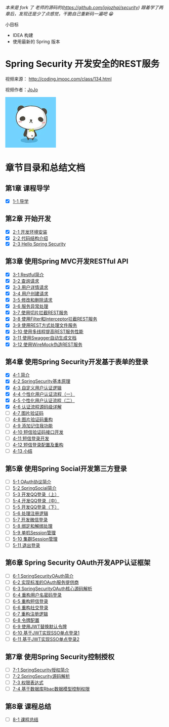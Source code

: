 
*本来是 fork 了 老师的源码的(https://github.com/jojozhai/security)*
*跟着学了两章后，发现还是少了点感觉，干脆自己重新码一遍吧 😁*

小目标

* IDEA 构建
* 使用最新的 Spring 版本

# Spring Security 开发安全的REST服务

视频来源： http://coding.imooc.com/class/134.html

视频作者：[JoJo](http://www.imooc.com/t/3554172)

![jojo](./doc/img/jojo.jpg)

# 章节目录和总结文档

## 第1章 课程导学

* [x] [1-1 导学](./doc/1-1_导学.md)

## 第2章 开始开发

* [x] [2-1 开发环境安装](./doc/2-1_开发环境安装.md)
* [x] [2-2 代码结构介绍](./doc/2-2_代码结构介绍.md)
* [x] [2-3 Hello Spring Security](./doc/2-3_Hello_Spring_Security.md)

## 第3章 使用Spring MVC开发RESTful API

* [x] [3-1 Restful简介](./doc/3-1_Restful简介.md)
* [x] [3-2 查询请求](./doc/3-2_查询请求.md)
* [x] [3-3 用户详情请求](./doc/3-3_用户详情请求.md)
* [x] [3-4 用户创建请求](./doc/3-4_用户创建请求.md)
* [x] [3-5 修改和删除请求](./doc/3-5_修改和删除请求.md)
* [x] [3-6 服务异常处理](./doc/3-6_服务异常处理.md)
* [x] [3-7 使用切片拦截REST服务](./doc/3-7_使用切片拦截REST服务.md)
* [x] [3-8 使用Filter和Interceptor拦截REST服务](./doc/3-8_使用Filter和Interceptor拦截REST服务.md)
* [x] [3-9 使用REST方式处理文件服务](./doc/3-9_使用REST方式处理文件服务.md)
* [x] [3-10 使用多线程提高REST服务性能](./doc/3-10_使用多线程提高REST服务性能.md)
* [x] [3-11 使用Swagger自动生成文档](./doc/3-11_使用Swagger自动生成文档.md)
* [x] [3-12 使用WireMock伪造REST服务](./doc/3-12_使用WireMock伪造REST服务.md)

## 第4章 使用Spring Security开发基于表单的登录

* [x] [4-1 简介](./doc/4-1_简介.md)
* [x] [4-2 SpringSecurity基本原理](./doc/4-2_SpringSecurity基本原理.md)
* [x] [4-3 自定义用户认证逻辑](./doc/4-3_自定义用户认证逻辑.md)
* [x] [4-4 个性化用户认证流程（一）](./doc/4-4_个性化用户认证流程（一）.md)
* [x] [4-5 个性化用户认证流程（二）](./doc/4-5_个性化用户认证流程（二）.md)
* [x] [4-6 认证流程源码级详解](./doc/4-6_认证流程源码级详解.md)
* [ ] [4-7 图片验证码](./doc/4-7_图片验证码.md)
* [ ] [4-8 图片验证码重构](./doc/4-8_图片验证码重构.md)
* [ ] [4-9 添加记住我功能](./doc/4-9_添加记住我功能.md)
* [ ] [4-10 短信验证码接口开发](./doc/4-10_短信验证码接口开发.md)
* [ ] [4-11 短信登录开发](./doc/4-11_短信登录开发.md)
* [ ] [4-12 短信登录配置及重构](./doc/4-12_短信登录配置及重构.md)
* [ ] [4-13 小结](./doc/4-13_小结.md)

## 第5章 使用Spring Social开发第三方登录

* [ ] [5-1 OAuth协议简介](./doc/5-1_OAuth协议简介.md)
* [ ] [5-2 SpringSocial简介](./doc/5-2_SpringSocial简介.md)
* [ ] [5-3 开发QQ登录（上）](./doc/5-3_开发QQ登录.md)
* [ ] [5-4 开发QQ登录（中）](./doc/5-4_开发QQ登录.md)
* [ ] [5-5 开发QQ登录（下）](./doc/5-5_开发QQ登录.md)
* [ ] [5-6 处理注册逻辑](./doc/5-6_处理注册逻辑.md)
* [ ] [5-7 开发微信登录](./doc/5-7_开发微信登录.md)
* [ ] [5-8 绑定和解绑处理](./doc/5-8_绑定和解绑处理.md)
* [ ] [5-9 单机Session管理](./doc/5-9_单机Session管理.md)
* [ ] [5-10 集群Session管理](./doc/5-10_集群Session管理.md)
* [ ] [5-11 退出登录](./doc/5-11_退出登录.md)

## 第6章 Spring Security OAuth开发APP认证框架

* [ ] [6-1 SpringSecurityOAuth简介](./doc/6-1_SpringSecurityOAuth简介.md)
* [ ] [6-2 实现标准的OAuth服务提供商](./doc/6-2_实现标准的OAuth服务提供商.md)
* [ ] [6-3 SpringSecurityOAuth核心源码解析](./doc/6-3_SpringSecurityOAuth核心源码解析.md)
* [ ] [6-4 重构用户名密码登录](./doc/6-4_重构用户名密码登录.md)
* [ ] [6-5 重构短信登录](./doc/6-5_重构短信登录.md)
* [ ] [6-6 重构社交登录](./doc/6-6_重构社交登录.md)
* [ ] [6-7 重构注册逻辑](./doc/6-7_重构注册逻辑.md)
* [ ] [6-8 令牌配置](./doc/6-8_令牌配置.md)
* [ ] [6-9 使用JWT替换默认令牌](./doc/6-9_使用JWT替换默认令牌.md)
* [ ] [6-10 基于JWT实现SSO单点登录1](./doc/6-10_基于JWT实现SSO单点登录1.md)
* [ ] [6-11 基于JWT实现SSO单点登录2](./doc/6-11_基于JWT实现SSO单点登录2.md)

## 第7章 使用Spring Security控制授权

* [ ] [7-1 SpringSecurity授权简介](./doc/7-1_SpringSecurity授权简介.md)
* [ ] [7-2 SpringSecurity源码解析](./doc/7-2_SpringSecurity源码解析.md)
* [ ] [7-3 权限表达式](./doc/7-3_权限表达式.md)
* [ ] [7-4 基于数据库Rbac数据模型控制权限](./doc/7-4_基于数据库Rbac数据模型控制权限.md)

## 第8章 课程总结

* [ ] [8-1 课程总结](./doc/8-1_课程总结.md)

